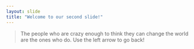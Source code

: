 ```yaml
---
layout: slide
title: "Welcome to our second slide!"
---
```

> The people who are crazy enough to think they can change the world 
> are the ones who do.
Use the left arrow to go back!
